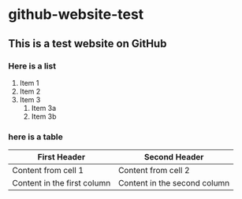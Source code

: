 # github-website-test

## This is a test website on GitHub

### Here is a list
1. Item 1
1. Item 2
1. Item 3
   1. Item 3a
   1. Item 3b
   
   
### here is a table
First Header | Second Header
------------ | -------------
Content from cell 1 | Content from cell 2
Content in the first column | Content in the second column

